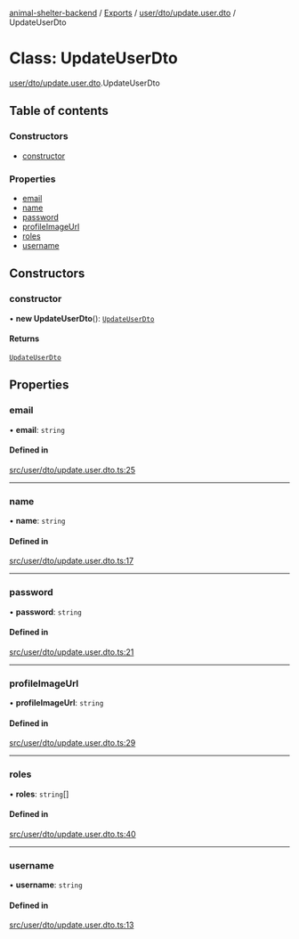 [animal-shelter-backend](../README.md) / [Exports](../modules.md) / [user/dto/update.user.dto](../modules/user_dto_update_user_dto.md) / UpdateUserDto

# Class: UpdateUserDto

[user/dto/update.user.dto](../modules/user_dto_update_user_dto.md).UpdateUserDto

## Table of contents

### Constructors

- [constructor](user_dto_update_user_dto.UpdateUserDto.md#constructor)

### Properties

- [email](user_dto_update_user_dto.UpdateUserDto.md#email)
- [name](user_dto_update_user_dto.UpdateUserDto.md#name)
- [password](user_dto_update_user_dto.UpdateUserDto.md#password)
- [profileImageUrl](user_dto_update_user_dto.UpdateUserDto.md#profileimageurl)
- [roles](user_dto_update_user_dto.UpdateUserDto.md#roles)
- [username](user_dto_update_user_dto.UpdateUserDto.md#username)

## Constructors

### constructor

• **new UpdateUserDto**(): [`UpdateUserDto`](user_dto_update_user_dto.UpdateUserDto.md)

#### Returns

[`UpdateUserDto`](user_dto_update_user_dto.UpdateUserDto.md)

## Properties

### email

• **email**: `string`

#### Defined in

[src/user/dto/update.user.dto.ts:25](https://github.com/B4LiN7/animal-shelter-backend/blob/5a6ce9f/src/user/dto/update.user.dto.ts#L25)

___

### name

• **name**: `string`

#### Defined in

[src/user/dto/update.user.dto.ts:17](https://github.com/B4LiN7/animal-shelter-backend/blob/5a6ce9f/src/user/dto/update.user.dto.ts#L17)

___

### password

• **password**: `string`

#### Defined in

[src/user/dto/update.user.dto.ts:21](https://github.com/B4LiN7/animal-shelter-backend/blob/5a6ce9f/src/user/dto/update.user.dto.ts#L21)

___

### profileImageUrl

• **profileImageUrl**: `string`

#### Defined in

[src/user/dto/update.user.dto.ts:29](https://github.com/B4LiN7/animal-shelter-backend/blob/5a6ce9f/src/user/dto/update.user.dto.ts#L29)

___

### roles

• **roles**: `string`[]

#### Defined in

[src/user/dto/update.user.dto.ts:40](https://github.com/B4LiN7/animal-shelter-backend/blob/5a6ce9f/src/user/dto/update.user.dto.ts#L40)

___

### username

• **username**: `string`

#### Defined in

[src/user/dto/update.user.dto.ts:13](https://github.com/B4LiN7/animal-shelter-backend/blob/5a6ce9f/src/user/dto/update.user.dto.ts#L13)
